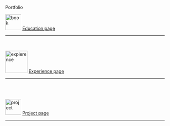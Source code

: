 <!DOCTYPE html>
<html land="en">

<head>
  <meta charset="utf-8">
  <meta name="viewport" content="width=device-width">
  <link href="style.css" rel="stylesheet" type="text/css" />
</head>

<body>
  <p> Portfolio </p>
  <img src="https://encrypted-tbn0.gstatic.com/images?q=tbn:ANd9GcRIPYiaXUkC3BMerDX7RfbKlBCqq5XIlEt3mDdBxVz25EE3f0_uLsA2Y8M&s=10" alt="book" height=50 />
  <a href="education.md"> Education page </a>
  <hr />
  <br />
  <br />
  <img src="https://encrypted-tbn0.gstatic.com/images?q=tbn:ANd9GcRTJNNPHtFpHXkRGkKBNrvYcdA6-dysTDkJHrKmNt92vWJ3WhB_EoywPUbU&s=10" alt="expierence" height=70 />
  <a href="experience.html"> Experience page </a>
  <hr />
  <br />
  <br />
  <br />
  <img src="https://png.pngtree.com/png-clipart/20230504/original/pngtree-project-management-line-icon-png-image_9137897.png" alt="project" height=50 />
  <a href="project.md">  Project page </a>
  <hr />
</body>

</html>